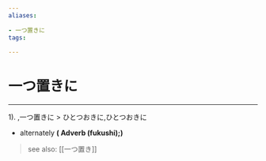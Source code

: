 ```yaml
---
aliases:
    
- 一つ置きに
tags:
    
---
```


# 一つ置きに
---
1).
,一つ置きに > ひとつおきに,ひとつおきに

- alternately
**( Adverb (fukushi);)**
> see also:  [[一つ置き]]
            
